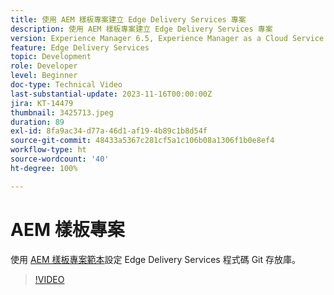 ```yaml
---
title: 使用 AEM 樣板專案建立 Edge Delivery Services 專案
description: 使用 AEM 樣板專案建立 Edge Delivery Services 專案
version: Experience Manager 6.5, Experience Manager as a Cloud Service
feature: Edge Delivery Services
topic: Development
role: Developer
level: Beginner
doc-type: Technical Video
last-substantial-update: 2023-11-16T00:00:00Z
jira: KT-14479
thumbnail: 3425713.jpeg
duration: 89
exl-id: 8fa9ac34-d77a-46d1-af19-4b89c1b8d54f
source-git-commit: 48433a5367c281cf5a1c106b08a1306f1b0e8ef4
workflow-type: ht
source-wordcount: '40'
ht-degree: 100%

---
```


# AEM 樣板專案

使用 [AEM 樣板專案範本](https://github.com/adobe/aem-boilerplate)設定 Edge Delivery Services 程式碼 Git 存放庫。

>[!VIDEO](https://video.tv.adobe.com/v/3425713/?learn=on)
